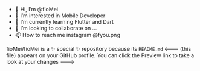 - 👋 Hi, I’m @fioMei
- 👀 I’m interested in Mobile Developer
- 🌱 I’m currently learning Flutter and Dart
- 💞️ I’m looking to collaborate on ...
- 📫 How to reach me instagram @fyou.png

fioMei/fioMei is a ✨ special ✨ repository because its `README.md` <--- (this file) appears on your GitHub profile.
You can click the Preview link to take a look at your changes --->
